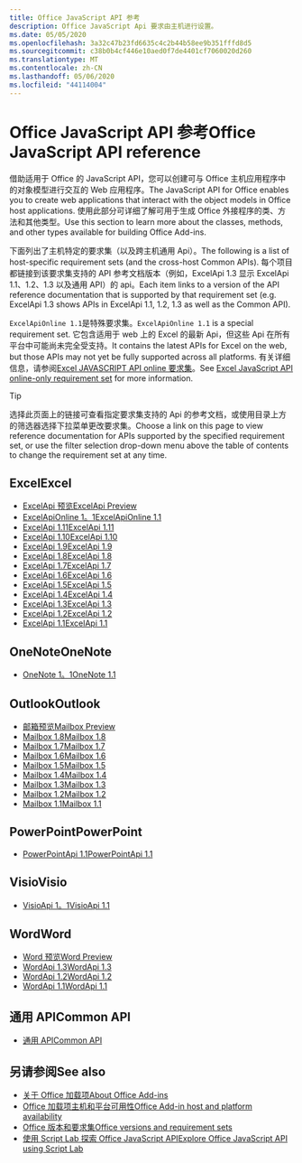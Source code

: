 ```yaml
---
title: Office JavaScript API 参考
description: Office JavaScript Api 要求由主机进行设置。
ms.date: 05/05/2020
ms.openlocfilehash: 3a32c47b23fd6635c4c2b44b58ee9b351fffd8d5
ms.sourcegitcommit: c38b0b4cf446e10aed0f7de4401cf7060020d260
ms.translationtype: MT
ms.contentlocale: zh-CN
ms.lasthandoff: 05/06/2020
ms.locfileid: "44114004"
---
```

# <a name="office-javascript-api-reference"></a><span data-ttu-id="284fa-103">Office JavaScript API 参考</span><span class="sxs-lookup"><span data-stu-id="284fa-103">Office JavaScript API reference</span></span>

<span data-ttu-id="284fa-104">借助适用于 Office 的 JavaScript API，您可以创建可与 Office 主机应用程序中的对象模型进行交互的 Web 应用程序。</span><span class="sxs-lookup"><span data-stu-id="284fa-104">The JavaScript API for Office enables you to create web applications that interact with the object models in Office host applications.</span></span> <span data-ttu-id="284fa-105">使用此部分可详细了解可用于生成 Office 外接程序的类、方法和其他类型。</span><span class="sxs-lookup"><span data-stu-id="284fa-105">Use this section to learn more about the classes, methods, and other types available for building Office Add-ins.</span></span>

<span data-ttu-id="284fa-106">下面列出了主机特定的要求集（以及跨主机通用 Api）。</span><span class="sxs-lookup"><span data-stu-id="284fa-106">The following is a list of host-specific requirement sets (and the cross-host Common APIs).</span></span> <span data-ttu-id="284fa-107">每个项目都链接到该要求集支持的 API 参考文档版本（例如，ExcelApi 1.3 显示 ExcelApi 1.1、1.2、1.3 以及通用 API）的 api。</span><span class="sxs-lookup"><span data-stu-id="284fa-107">Each item links to a version of the API reference documentation that is supported by that requirement set (e.g. ExcelApi 1.3 shows APIs in ExcelApi 1.1, 1.2, 1.3 as well as the Common API).</span></span>

<span data-ttu-id="284fa-108">`ExcelApiOnline 1.1`是特殊要求集。</span><span class="sxs-lookup"><span data-stu-id="284fa-108">`ExcelApiOnline 1.1` is a special requirement set.</span></span> <span data-ttu-id="284fa-109">它包含适用于 web 上的 Excel 的最新 Api，但这些 Api 在所有平台中可能尚未完全受支持。</span><span class="sxs-lookup"><span data-stu-id="284fa-109">It contains the latest APIs for Excel on the web, but those APIs may not yet be fully supported across all platforms.</span></span> <span data-ttu-id="284fa-110">有关详细信息，请参阅[Excel JAVASCRIPT API online 要求集](/office/dev/add-ins/reference/requirement-sets/excel-api-online-requirement-set)。</span><span class="sxs-lookup"><span data-stu-id="284fa-110">See [Excel JavaScript API online-only requirement set](/office/dev/add-ins/reference/requirement-sets/excel-api-online-requirement-set) for more information.</span></span>

> [!TIP]
> <span data-ttu-id="284fa-111">选择此页面上的链接可查看指定要求集支持的 Api 的参考文档，或使用目录上方的筛选器选择下拉菜单更改要求集。</span><span class="sxs-lookup"><span data-stu-id="284fa-111">Choose a link on this page to view reference documentation for APIs supported by the specified requirement set, or use the filter selection drop-down menu above the table of contents to change the requirement set at any time.</span></span>

## <a name="excel"></a><span data-ttu-id="284fa-112">Excel</span><span class="sxs-lookup"><span data-stu-id="284fa-112">Excel</span></span>

- [<span data-ttu-id="284fa-113">ExcelApi 预览</span><span class="sxs-lookup"><span data-stu-id="284fa-113">ExcelApi Preview</span></span>](/javascript/api/excel?view=excel-js-preview)
- [<span data-ttu-id="284fa-114">ExcelApiOnline 1。1</span><span class="sxs-lookup"><span data-stu-id="284fa-114">ExcelApiOnline 1.1</span></span>](/javascript/api/excel?view=excel-js-online)
- [<span data-ttu-id="284fa-115">ExcelApi 1.11</span><span class="sxs-lookup"><span data-stu-id="284fa-115">ExcelApi 1.11</span></span>](/javascript/api/excel?view=excel-js-1.11)
- [<span data-ttu-id="284fa-116">ExcelApi 1.10</span><span class="sxs-lookup"><span data-stu-id="284fa-116">ExcelApi 1.10</span></span>](/javascript/api/excel?view=excel-js-1.10)
- [<span data-ttu-id="284fa-117">ExcelApi 1.9</span><span class="sxs-lookup"><span data-stu-id="284fa-117">ExcelApi 1.9</span></span>](/javascript/api/excel?view=excel-js-1.9)
- [<span data-ttu-id="284fa-118">ExcelApi 1.8</span><span class="sxs-lookup"><span data-stu-id="284fa-118">ExcelApi 1.8</span></span>](/javascript/api/excel?view=excel-js-1.8)
- [<span data-ttu-id="284fa-119">ExcelApi 1.7</span><span class="sxs-lookup"><span data-stu-id="284fa-119">ExcelApi 1.7</span></span>](/javascript/api/excel?view=excel-js-1.7)
- [<span data-ttu-id="284fa-120">ExcelApi 1.6</span><span class="sxs-lookup"><span data-stu-id="284fa-120">ExcelApi 1.6</span></span>](/javascript/api/excel?view=excel-js-1.6)
- [<span data-ttu-id="284fa-121">ExcelApi 1.5</span><span class="sxs-lookup"><span data-stu-id="284fa-121">ExcelApi 1.5</span></span>](/javascript/api/excel?view=excel-js-1.5)
- [<span data-ttu-id="284fa-122">ExcelApi 1.4</span><span class="sxs-lookup"><span data-stu-id="284fa-122">ExcelApi 1.4</span></span>](/javascript/api/excel?view=excel-js-1.4)
- [<span data-ttu-id="284fa-123">ExcelApi 1.3</span><span class="sxs-lookup"><span data-stu-id="284fa-123">ExcelApi 1.3</span></span>](/javascript/api/excel?view=excel-js-1.3)
- [<span data-ttu-id="284fa-124">ExcelApi 1.2</span><span class="sxs-lookup"><span data-stu-id="284fa-124">ExcelApi 1.2</span></span>](/javascript/api/excel?view=excel-js-1.2)
- [<span data-ttu-id="284fa-125">ExcelApi 1.1</span><span class="sxs-lookup"><span data-stu-id="284fa-125">ExcelApi 1.1</span></span>](/javascript/api/excel?view=excel-js-1.1)

## <a name="onenote"></a><span data-ttu-id="284fa-126">OneNote</span><span class="sxs-lookup"><span data-stu-id="284fa-126">OneNote</span></span>

- [<span data-ttu-id="284fa-127">OneNote 1。1</span><span class="sxs-lookup"><span data-stu-id="284fa-127">OneNote 1.1</span></span>](/javascript/api/onenote?view=onenote-js-1.1)

## <a name="outlook"></a><span data-ttu-id="284fa-128">Outlook</span><span class="sxs-lookup"><span data-stu-id="284fa-128">Outlook</span></span>

- [<span data-ttu-id="284fa-129">邮箱预览</span><span class="sxs-lookup"><span data-stu-id="284fa-129">Mailbox Preview</span></span>](/javascript/api/outlook?view=outlook-js-preview)
- [<span data-ttu-id="284fa-130">Mailbox 1.8</span><span class="sxs-lookup"><span data-stu-id="284fa-130">Mailbox 1.8</span></span>](/javascript/api/outlook?view=outlook-js-1.8)
- [<span data-ttu-id="284fa-131">Mailbox 1.7</span><span class="sxs-lookup"><span data-stu-id="284fa-131">Mailbox 1.7</span></span>](/javascript/api/outlook?view=outlook-js-1.7)
- [<span data-ttu-id="284fa-132">Mailbox 1.6</span><span class="sxs-lookup"><span data-stu-id="284fa-132">Mailbox 1.6</span></span>](/javascript/api/outlook?view=outlook-js-1.6)
- [<span data-ttu-id="284fa-133">Mailbox 1.5</span><span class="sxs-lookup"><span data-stu-id="284fa-133">Mailbox 1.5</span></span>](/javascript/api/outlook?view=outlook-js-1.5)
- [<span data-ttu-id="284fa-134">Mailbox 1.4</span><span class="sxs-lookup"><span data-stu-id="284fa-134">Mailbox 1.4</span></span>](/javascript/api/outlook?view=outlook-js-1.4)
- [<span data-ttu-id="284fa-135">Mailbox 1.3</span><span class="sxs-lookup"><span data-stu-id="284fa-135">Mailbox 1.3</span></span>](/javascript/api/outlook?view=outlook-js-1.3)
- [<span data-ttu-id="284fa-136">Mailbox 1.2</span><span class="sxs-lookup"><span data-stu-id="284fa-136">Mailbox 1.2</span></span>](/javascript/api/outlook?view=outlook-js-1.2)
- [<span data-ttu-id="284fa-137">Mailbox 1.1</span><span class="sxs-lookup"><span data-stu-id="284fa-137">Mailbox 1.1</span></span>](/javascript/api/outlook?view=outlook-js-1.1)

## <a name="powerpoint"></a><span data-ttu-id="284fa-138">PowerPoint</span><span class="sxs-lookup"><span data-stu-id="284fa-138">PowerPoint</span></span>

- [<span data-ttu-id="284fa-139">PowerPointApi 1.1</span><span class="sxs-lookup"><span data-stu-id="284fa-139">PowerPointApi 1.1</span></span>](/javascript/api/powerpoint?view=powerpoint-js-1.1)

## <a name="visio"></a><span data-ttu-id="284fa-140">Visio</span><span class="sxs-lookup"><span data-stu-id="284fa-140">Visio</span></span>

- [<span data-ttu-id="284fa-141">VisioApi 1。1</span><span class="sxs-lookup"><span data-stu-id="284fa-141">VisioApi 1.1</span></span>](/javascript/api/visio?view=visio-js-1.1)

## <a name="word"></a><span data-ttu-id="284fa-142">Word</span><span class="sxs-lookup"><span data-stu-id="284fa-142">Word</span></span>

- [<span data-ttu-id="284fa-143">Word 预览</span><span class="sxs-lookup"><span data-stu-id="284fa-143">Word Preview</span></span>](/javascript/api/word?view=word-js-preview)
- [<span data-ttu-id="284fa-144">WordApi 1.3</span><span class="sxs-lookup"><span data-stu-id="284fa-144">WordApi 1.3</span></span>](/javascript/api/word?view=word-js-1.3)
- [<span data-ttu-id="284fa-145">WordApi 1.2</span><span class="sxs-lookup"><span data-stu-id="284fa-145">WordApi 1.2</span></span>](/javascript/api/word?view=word-js-1.2)
- [<span data-ttu-id="284fa-146">WordApi 1.1</span><span class="sxs-lookup"><span data-stu-id="284fa-146">WordApi 1.1</span></span>](/javascript/api/word?view=word-js-1.1)

## <a name="common-api"></a><span data-ttu-id="284fa-147">通用 API</span><span class="sxs-lookup"><span data-stu-id="284fa-147">Common API</span></span>

- [<span data-ttu-id="284fa-148">通用 API</span><span class="sxs-lookup"><span data-stu-id="284fa-148">Common API</span></span>](/javascript/api/office?view=common-js)

## <a name="see-also"></a><span data-ttu-id="284fa-149">另请参阅</span><span class="sxs-lookup"><span data-stu-id="284fa-149">See also</span></span>

- [<span data-ttu-id="284fa-150">关于 Office 加载项</span><span class="sxs-lookup"><span data-stu-id="284fa-150">About Office Add-ins</span></span>](/office/dev/add-ins/overview)
- [<span data-ttu-id="284fa-151">Office 加载项主机和平台可用性</span><span class="sxs-lookup"><span data-stu-id="284fa-151">Office Add-in host and platform availability</span></span>](/office/dev/add-ins/overview/office-add-in-availability)
- [<span data-ttu-id="284fa-152">Office 版本和要求集</span><span class="sxs-lookup"><span data-stu-id="284fa-152">Office versions and requirement sets</span></span>](/office/dev/add-ins/develop/office-versions-and-requirement-sets)
- [<span data-ttu-id="284fa-153">使用 Script Lab 探索 Office JavaScript API</span><span class="sxs-lookup"><span data-stu-id="284fa-153">Explore Office JavaScript API using Script Lab</span></span>](/office/dev/add-ins/overview/explore-with-script-lab)
